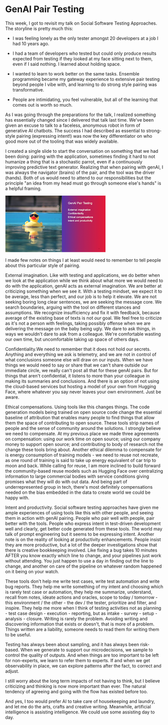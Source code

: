 # GenAI Pair Testing

This week, I got to revisit my talk on Social Software Testing Approaches. The storyline is pretty much this: 

* I was feeling lonely as the only tester amongst 20 developers at a job I had 10 years ago. 

* I had a team of developers who tested but could only produce results expected from testing if they looked at my face sitting next to them, even if I said nothing. I learned about holding space. 

* I wanted to learn to work better on the same tasks. Ensemble programming became my gateway experience to extensive pair testing beyond people I vibe with, and learning to do strong style pairing was transformative. 

* People are intimidating, you feel vulnerable, but all of the learning that comes out is worth so much.

As I was going through the preparations for the talk, I realized something has essentially changed since I delivered that talk last time. We've been given an excuse to talk to a faceless, anonymous robot in form of generative AI chatbots. The success I had described as essential to strong-style pairing (expressing intent!) was now the key differentiator on who good more out of the tooling that was widely available. 

I created a single slide to start the conversation on something that we had been doing: pairing with the application, sometimes finding it hard to not humanize a thing that is a stochastic parrot, even if a continuously improving predictive text generator. Realizing that when pairing with genAI, I was always the navigator (brains) of the pair, and the tool was the driver (hands). Both of us would need to attend to our responsibilities but the principle "an idea from my head must go through someone else's hands" is a helpful framing.

![GenAI Pair Testing](genAIPair.png)

I made few notes on things I at least would need to remember to tell people about this particular style of pairing. 

External imagination. Like with testing and applications, we do better when we look at the application while we think about what more we would need to do with the application, genAI acts as external imagination. We are better at criticizing something when we see it. With a testing mindset, we expect it to be average, less than perfect, and our job is to help it elevate. We are not seeking boring long clear sentences, we are seeking the message core. We search boundaries, arguing with the tool on different stances and assumptions. We recognize insufficiency and fix it with feedback, because average of the existing base of texts is not *our* goal. We feel free to criticize as it's not a person with feelings, taking possibly offense when we are delivering the message on the baby being ugly. We dare to ask things, in ways we wouldn't dare to ask from a colleague. We're comfortable wasting our own time, but uncomfortable taking up space of others days. 

Confidentiality.We need to remember that it does not hold our secrets. Anything and everything we ask is telemetry, and we are not in control of what conclusions someone else will draw on our inputs. When we have things we would need to say or share that we can't share outside our immediate circle, we really can't post all that for these genAI pairs. But for things that aren't confidential, it listens to more than your colleague in making its summaries and conclusions. And there is an option of not using the cloud-based services but hosting a model of your own from Hugging Face, where whatever you say never leaves your own environment. Just be aware. 

Ethical compensations. Using tools like this changes things. The code generation models being trained on open source code change the essential baseline of attribution that enables many people to find things that allow them the space of contributing to open source. These tools strip names of people and the sense of community around the solutions. I strongly believe we need to compensate. At my previous place we made three agreements on compensation: using our work time on open source; using our company money to support open source; and contributing to body of research not the change these tools bring about.  Another ethical dilemma to compensate for is energy consumption of training models - we need to reuse not recreate, as one round of training is said to take up energy equivalent of car trip to moon and back. While calling for reuse, I am more inclined to build forward the community-based reuse models such as Hugging Face over centralizing information to large commercial bodies with service conditions giving promises what they will do with out data. And being part of underrepresented group in tech, there's most definitely compensations needed on the bias embedded in the data to create world we could be happy with. 

Intent and productivity. Social software testing approaches have given me ample experiences of using tools like this with other people, and seeing them in action with genAI pairing. People who pair well with people, pair better with the tools. People who express intent in test-driven development well and clearly, get better code generated from these tools. The world may talk of prompt engineering but it seems to be expressing intent. Another note is on the reality of looking at productivity enhancements. People insist they are more productive, but a lot of the deeper investigations show that there is creative bookkeeping involved. Like fixing a bug takes 10 minutes AFTER you know exactly which line to change, and your pipelines just work without attending. You just happen to use a day in finding out the line to change, and another on care of the pipeline on whatever random happened on it being on your watch. 

These tools don't help me write test cases, write test automation and write bug reports. They help me write something of my intent and choosing which is rarely test case or automation, they help me summarize, understand, recall from notes, ideate actions and oracles, scope to today / tomorrow - this environment / the other - the dev / the tester, prioritize and filter, and inspire. They help me more when I think of testing activities not as planning - test case design - execution - reporting, but as intake - survey - setup - analysis - closure. Writing is rarely the problem. Avoiding writing and discovering information that exists or doesn't, that is more of a problem. Things written are a liability, someone needs to read them for writing them to be useful. 

Testing has always been about sampling, and it has always been risk-based. When we generate to support our microdecisions, we sample to control the quality of outputs. And when things are too important to be left for non-experts, we learn to refer them to experts. If and when we get observability in place, we can explore patterns after the fact, to correct and adjust. 

I still worry about the long term impacts of not having to think, but I believe criticizing and thinking is now more important than ever. The natural tendency of agreeing and going with the flow has existed before too. 

And yes, I too would prefer AI to take care of housekeeping and laundry, and let me do the arts, crafts and creative writing. Meanwhile, artificial intelligence is assisting intelligence. We could use some assisting day to day. 